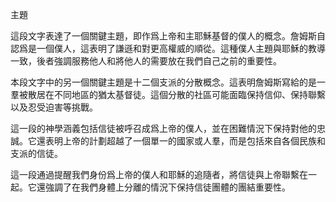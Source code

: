 主題

這段文字表達了一個關鍵主題，即作爲上帝和主耶穌基督的僕人的概念。詹姆斯自認爲是一個僕人，這表明了謙遜和對更高權威的順從。這種僕人主題與耶穌的教導一致，後者強調服務他人和將他人的需要放在我們自己之前的重要性。

本段文字中的另一個關鍵主題是十二個支派的分散概念。這表明詹姆斯寫給的是一羣被散居在不同地區的猶太基督徒。這個分散的社區可能面臨保持信仰、保持聯繫以及忍受迫害等挑戰。

這一段的神學涵義包括信徒被呼召成爲上帝的僕人，並在困難情況下保持對他的忠誠。它還表明上帝的計劃超越了一個單一的國家或人羣，而是包括來自各個民族和支派的信徒。

這一段通過提醒我們身份爲上帝的僕人和耶穌的追隨者，將信徒與上帝聯繫在一起。它還強調了在我們身體上分離的情況下保持信徒團體的團結重要性。